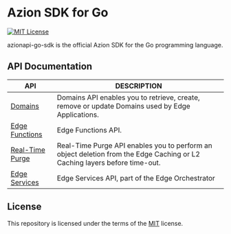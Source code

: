 # Azion SDK for Go
[![MIT License](https://img.shields.io/badge/license-MIT-green.svg)](LICENSE.md)

azionapi-go-sdk is the official Azion SDK for the Go programming language.

## API Documentation

|API|DESCRIPTION|
|---|---|
|[Domains](domains/README.md)|Domains API enables you to retrieve, create, remove or update Domains used by Edge Applications.|
|[Edge Functions](edgefunctions/README.md)|Edge Functions API.|
|[Real-Time Purge](realtimepurge/README.md)|Real-Time Purge API enables you to perform an object deletion from the Edge Caching or L2 Caching layers before time-out.|
|[Edge Services](edgeservices/README.md)|Edge Services API, part of the Edge Orchestrator

## License

This repository is licensed under the terms of the [MIT](LICENSE.md) license.

